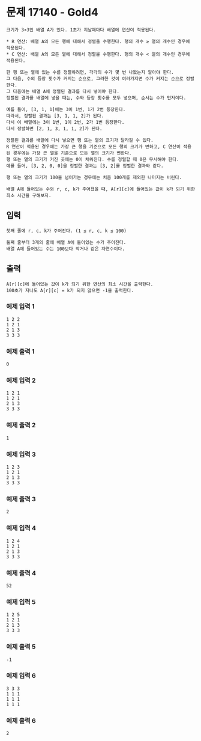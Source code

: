 # 문제 17140 - Gold4
    크기가 3×3인 배열 A가 있다. 1초가 지날때마다 배열에 연산이 적용된다.
    
    * R 연산: 배열 A의 모든 행에 대해서 정렬을 수행한다. 행의 개수 ≥ 열의 개수인 경우에 적용된다.
    * C 연산: 배열 A의 모든 열에 대해서 정렬을 수행한다. 행의 개수 < 열의 개수인 경우에 적용된다.
    
    한 행 또는 열에 있는 수를 정렬하려면, 각각의 수가 몇 번 나왔는지 알아야 한다. 
    그 다음, 수의 등장 횟수가 커지는 순으로, 그러한 것이 여러가지면 수가 커지는 순으로 정렬한다. 
    그 다음에는 배열 A에 정렬된 결과를 다시 넣어야 한다. 
    정렬된 결과를 배열에 넣을 때는, 수와 등장 횟수를 모두 넣으며, 순서는 수가 먼저이다.
    
    예를 들어, [3, 1, 1]에는 3이 1번, 1가 2번 등장한다. 
    따라서, 정렬된 결과는 [3, 1, 1, 2]가 된다. 
    다시 이 배열에는 3이 1번, 1이 2번, 2가 1번 등장한다. 
    다시 정렬하면 [2, 1, 3, 1, 1, 2]가 된다.
    
    정렬된 결과를 배열에 다시 넣으면 행 또는 열의 크기가 달라질 수 있다.
    R 연산이 적용된 경우에는 가장 큰 행을 기준으로 모든 행의 크기가 변하고, C 연산이 적용된 경우에는 가장 큰 열을 기준으로 모든 열의 크기가 변한다. 
    행 또는 열의 크기가 커진 곳에는 0이 채워진다. 수를 정렬할 때 0은 무시해야 한다. 
    예를 들어, [3, 2, 0, 0]을 정렬한 결과는 [3, 2]를 정렬한 결과와 같다.
    
    행 또는 열의 크기가 100을 넘어가는 경우에는 처음 100개를 제외한 나머지는 버린다.
    
    배열 A에 들어있는 수와 r, c, k가 주어졌을 때, A[r][c]에 들어있는 값이 k가 되기 위한 최소 시간을 구해보자.

## 입력
    첫째 줄에 r, c, k가 주어진다. (1 ≤ r, c, k ≤ 100)
    
    둘째 줄부터 3개의 줄에 배열 A에 들어있는 수가 주어진다.
    배열 A에 들어있는 수는 100보다 작거나 같은 자연수이다.
## 출력
    A[r][c]에 들어있는 값이 k가 되기 위한 연산의 최소 시간을 출력한다. 
    100초가 지나도 A[r][c] = k가 되지 않으면 -1을 출력한다.

### 예제 입력 1
    1 2 2
    1 2 1
    2 1 3
    3 3 3
### 예제 출력 1
    0
### 예제 입력 2
    1 2 1
    1 2 1
    2 1 3
    3 3 3
### 예제 출력 2
    1
### 예제 입력 3
    1 2 3
    1 2 1
    2 1 3
    3 3 3
### 예제 출력 3
    2
### 예제 입력 4
    1 2 4
    1 2 1
    2 1 3
    3 3 3
### 예제 출력 4
    52
### 예제 입력 5
    1 2 5
    1 2 1
    2 1 3
    3 3 3
### 예제 출력 5
    -1
### 예제 입력 6
    3 3 3
    1 1 1
    1 1 1
    1 1 1
### 예제 출력 6
    2